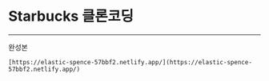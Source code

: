 # Starbucks 클론코딩
---
완성본
```
[https://elastic-spence-57bbf2.netlify.app/](https://elastic-spence-57bbf2.netlify.app/)
```

